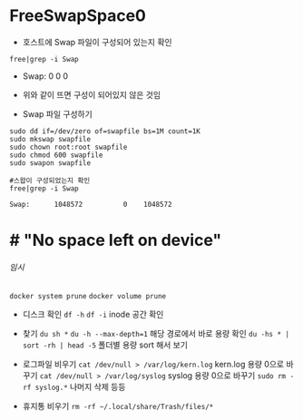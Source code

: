 # FreeSwapSpace0

- 호스트에 Swap 파일이 구성되어 있는지 확인
```shell
free|grep -i Swap
```
- Swap:            0          0          0
- 위와 같이 뜨면 구성이 되어있지 않은 것임

- Swap 파일 구성하기
```shell
sudo dd if=/dev/zero of=swapfile bs=1M count=1K
sudo mkswap swapfile
sudo chown root:root swapfile
sudo chmod 600 swapfile
sudo swapon swapfile

#스왑이 구성되었는지 확인
free|grep -i Swap

Swap:      1048572          0    1048572
```


# # "No space left on device"
###### 임시
`docker system prune`
`docker volume prune`

- 디스크 확인
`df -h`
`df -i` inode 공간 확인

- 찾기
`du sh *`
`du -h --max-depth=1` 해당 경로에서 바로 용량 확인
`du -hs * | sort -rh | head -5` 폴더별 용량 sort 해서 보기

- 로그파일 비우기
`cat /dev/null > /var/log/kern.log` kern.log 용량 0으로 바꾸기
`cat /dev/null > /var/log/syslog`  syslog 용량 0으로 바꾸기
`sudo rm -rf syslog.*` 나머지 삭제 등등

- 휴지통 비우기
`rm -rf ~/.local/share/Trash/files/*`